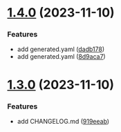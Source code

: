 # [1.4.0](https://github.com/devsecopsmaturitymodel/DevSecOps-MaturityModel-data/compare/v1.3.0...v1.4.0) (2023-11-10)


### Features

* add generated.yaml ([dadb178](https://github.com/devsecopsmaturitymodel/DevSecOps-MaturityModel-data/commit/dadb1783e7de9e8496dfbb9586e0eb71d997daa7))
* add generated.yaml ([8d9aca7](https://github.com/devsecopsmaturitymodel/DevSecOps-MaturityModel-data/commit/8d9aca75935da33c4205b342f84cfb8eeeaadc57))

# [1.3.0](https://github.com/devsecopsmaturitymodel/DevSecOps-MaturityModel-data/compare/v1.2.0...v1.3.0) (2023-11-10)


### Features

* add CHANGELOG.md ([919eeab](https://github.com/devsecopsmaturitymodel/DevSecOps-MaturityModel-data/commit/919eeab72be37445c4f7e69a2e37f4761c0ba983))

